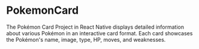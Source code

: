 # PokemonCard
The Pokémon Card Project in React Native displays detailed information about various Pokémon in an interactive card format. Each card showcases the Pokémon's name, image, type, HP, moves, and weaknesses. 
